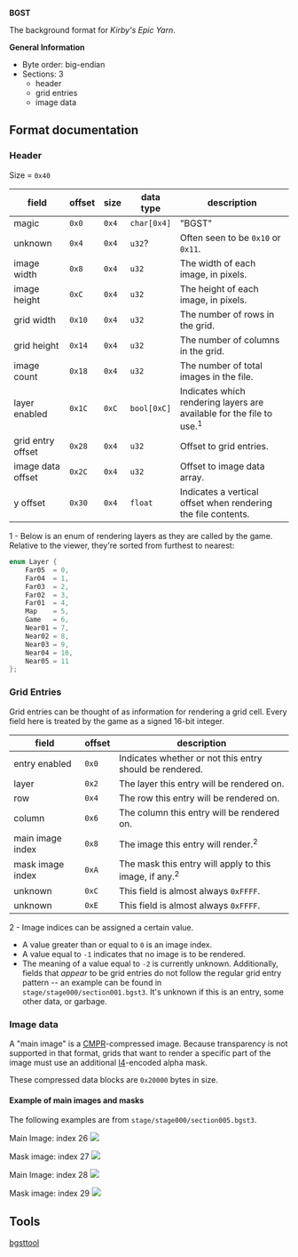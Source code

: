 **BGST**

The background format for *Kirby's Epic Yarn*.

**General Information**
- Byte order: big-endian
- Sections: 3
	- header
	- grid entries
	- image data

## Format documentation
### Header
Size = `0x40`

| field             | offset | size  | data type   | description                                                                     |
| ----------------- | ------ | ----- | ----------- | ------------------------------------------------------------------------------- |
| magic             | `0x0`  | `0x4` | `char[0x4]` | "BGST"                                                                          |
| unknown           | `0x4`  | `0x4` | `u32`?      | Often seen to be `0x10` or `0x11`.                                              |
| image width       | `0x8`  | `0x4` | `u32`       | The width of each image, in pixels.                                             |
| image height      | `0xC`  | `0x4` | `u32`       | The height of each image, in pixels.                                            |
| grid width        | `0x10` | `0x4` | `u32`       | The number of rows in the grid.                                                 |
| grid height       | `0x14` | `0x4` | `u32`       | The number of columns in the grid.                                              |
| image count       | `0x18` | `0x4` | `u32`       | The number of total images in the file.                                         |
| layer enabled     | `0x1C` | `0xC` | `bool[0xC]` | Indicates which rendering layers are available for the file to use.<sup>1</sup> |
| grid entry offset | `0x28` | `0x4` | `u32`       | Offset to grid entries.                                                         |
| image data offset | `0x2C` | `0x4` | `u32`       | Offset to image data array.                                                     |
| y offset          | `0x30` | `0x4` | `float`     | Indicates a vertical offset when rendering the file contents.                   |

1 - Below is an enum of rendering layers as they are called by the game. Relative to the viewer, they're sorted from furthest to nearest:

```c++
enum Layer {
	Far05  = 0,
	Far04  = 1,
	Far03  = 2,
	Far02  = 3,
	Far01  = 4,
	Map    = 5,
	Game   = 6,
	Near01 = 7,
	Near02 = 8,
	Near03 = 9,
	Near04 = 10,
	Near05 = 11
};
```

### Grid Entries
Grid entries can be thought of as information for rendering a grid cell. Every field here is treated by the game as a signed 16-bit integer.

| field            | offset | description                                                       |
| ---------------- | ------ | ----------------------------------------------------------------- |
| entry enabled    | `0x0`  | Indicates whether or not this entry should be rendered.           |
| layer            | `0x2`  | The layer this entry will be rendered on.                         |
| row              | `0x4`  | The row this entry will be rendered on.                           |
| column           | `0x6`  | The column this entry will be rendered on.                        |
| main image index | `0x8`  | The image this entry will render.<sup>2</sup>                     |
| mask image index | `0xA`  | The mask this entry will apply to this image, if any.<sup>2</sup> |
| unknown          | `0xC`  | This field is almost always `0xFFFF`.                             |
| unknown          | `0xE`  | This field is almost always `0xFFFF`.                             |

2 - Image indices can be assigned a certain value.
- A value greater than or equal to `0` is an image index.
- A value equal to `-1` indicates that no image is to be rendered.
- The meaning of a value equal to `-2` is currently unknown.
Additionally, fields that *appear* to be grid entries do not follow the regular grid entry pattern -- an example can be found in `stage/stage000/section001.bgst3`. It's unknown if this is an entry, some other data, or garbage.

### Image data
A "main image" is a [CMPR](https://wiki.tockdom.com/wiki/Image_Formats#CMPR)-compressed image. Because transparency is not supported in that format, grids that want to render a specific part of the image must use an additional [I4](https://wiki.tockdom.com/wiki/Image_Formats#I4)-encoded alpha mask.

These compressed data blocks are `0x20000` bytes in size.

#### Example of main images and masks
The following examples are from `stage/stage000/section005.bgst3`.


Main Image: index 26
![](res/bgst_main_example_1.png) 

Mask image: index 27
![](res/bgst_mask_example_1.png)





Main Image: index 28
![](res/bgst_main_example_2.png) 

Mask image: index 29
![](res/bgst_mask_example_2.png)




## Tools
[bgsttool](https://github.com/Swiftshine/bgst)
